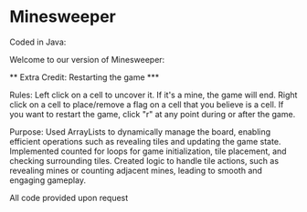 # Minesweeper

Coded in Java:

Welcome to our version of Minesweeper:

** Extra Credit: Restarting the game ***

Rules:
Left click on a cell to uncover it. If it's a mine, the game will end.
Right click on a cell to place/remove a flag on a cell that you believe is a cell.
If you want to restart the game, click "r" at any point during or after the game.


Purpose: 
Used ArrayLists to dynamically manage the board, enabling efficient operations such as revealing tiles and updating the game state.
Implemented counted for loops for game initialization, tile placement, and checking surrounding tiles.
Created logic to handle tile actions, such as revealing mines or counting adjacent mines, leading to smooth and engaging gameplay.

All code provided upon request
